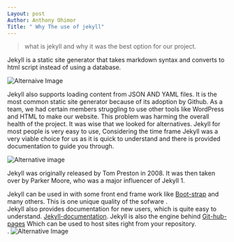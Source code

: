 ```yaml
---
Layout: post 
Author: Anthony Ohimor
Title: " Why The use of jekyll"
---
```

> what is jekyll and why it was the best option for our project. <br>


Jekyll is a static site generator that takes markdown syntax and converts to html script instead of using a database.<br>

![Alternaive Image](https://images.unsplash.com/photo-1486312338219-ce68d2c6f44d?ixlib=rb-1.2.1&ixid=MnwxMjA3fDB8MHxzZWFyY2h8MTV8fGpla3lsbCUyMHdlYnNpdGV8ZW58MHx8MHx8&auto=format&fit=crop&w=900&q=60) <br>

Jekyll also supports loading content from JSON AND YAML files. It is the most common static site generator because of its adoption by Github.
As a team, we had certain members struggling to use other tools like WordPress and HTML to make our website. This problem was harming the overall health of the project. It was wise that we looked for alternatives. Jekyll for most people is very easy to use, Considering the time frame Jekyll was a very viable choice for us as it is quick to understand and there is provided documentation to guide you through.<br>



![Alternative image](https://encrypted-tbn0.gstatic.com/images?q=tbn:ANd9GcSHMAtS2RAhjV1gGUN9qaKT_WRe4tBOHmD0xuLbQOhCg7afycaTOdVG-kH-GFdL3w1oscU&usqp=CAU)<br>


Jekyll was originally released by Tom Preston in 2008. It was then taken over by Parker Moore, who was a major influencer of Jekyll 1.

Jekyll can be used in with some front end frame work like [Boot-strap](https://getbootstrap.com) and many others. This is one unique quality of the sofware .<br>
Jekyll also provides documentation for new users, which is quite easy to understand. [Jekyll-documentation](https://jekyllrb.com/docs/).
Jekyll is  also the engine behind [Git-hub-pages](https://github.com) Which can be used to host sites right from your repository.
<br>.
![Alternative Image ](https://jekyllthemes.io/images/detail/index-detail-05.jpg?_cchid=da44526d0d9b52293863a77bff42d6dd)

